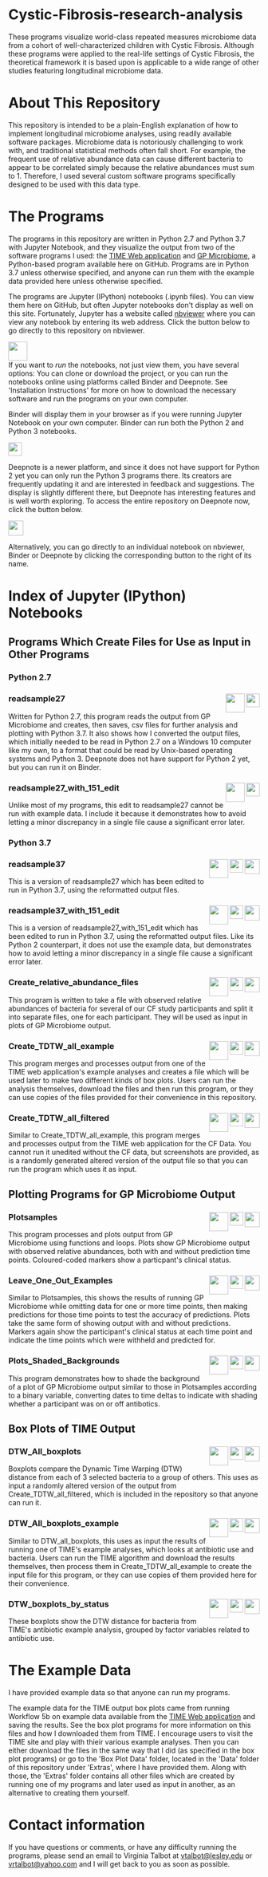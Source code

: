 # Cystic-Fibrosis-research-analysis
These programs visualize world-class repeated measures microbiome data from a cohort of well-characterized children with Cystic Fibrosis. Although these programs were applied to the real-life settings of Cystic Fibrosis, the theoretical framework it is based upon is applicable to a wide range of other studies featuring longitudinal microbiome data. 

# About This Repository
This repository is intended to be a plain-English explanation of how to implement longitudinal microbiome analyses, using readily available software packages. Microbiome data is notoriously challenging to work with, and traditional statistical methods often fall short. For example, the frequent use of relative abundance data can cause different bacteria to appear to be correlated simply because the relative abundances must sum to 1. Therefore, I used several custom software programs specifically designed to be used with this data type. 

# The Programs
The programs in this repository are written in Python 2.7 and Python 3.7 with Jupyter Notebook, and they visualize the output from two of the software programs I used: the [TIME Web application](https://web.rniapps.net/time/index.php) and [GP Microbiome](https://github.com/tare/GPMicrobiome), a Python-based program available here on GitHub. Programs are in Python 3.7 unless otherwise specified, and anyone can run them with the example data provided here unless otherwise specified. 

The programs are Jupyter (IPython) notebooks (.ipynb files). You can view them here on GitHub, but often Jupyter notebooks don't display as well on this site. Fortunately, Jupyter has a website called [nbviewer](https://nbviewer.jupyter.org/) where you can view any notebook by entering its web address. Click the button below to go directly to this repository on nbviewer.
<br>

[<img height="38" src="https://imgur.com/JUKXSK3.png">](https://nbviewer.jupyter.org/github/V-Talbot/Cystic-Fibrosis-research-analysis/tree/master/)
<br>
If you want to *run* the notebooks, not just view them, you have several options: You can clone or download the project, or you can run the notebooks online using platforms called Binder and Deepnote. See 'Installation Instructions' for more on how to download the necessary software and run the programs on your own computer. 
<br>

Binder will display them in your browser as if you were running Jupyter Notebook on your own computer. Binder can run both the Python 2 and Python 3 notebooks. 
<br>

[<img height="27" src="https://mybinder.org/badge_logo.svg">](https://mybinder.org/v2/gh/V-Talbot/Cystic-Fibrosis-research-analysis/master)

Deepnote is a newer platform, and since it does not have support for Python 2 yet you can only run the Python 3 programs there. Its creators are frequently updating it and are interested in feedback and suggestions. The display is slightly different there, but Deepnote has interesting features and is well worth exploring. To access the entire repository on Deepnote now, click the button below.
<br>

[<img height="30" src="https://beta.deepnote.org/buttons/launch-in-deepnote.svg">](https://beta.deepnote.com/project/9368bfae-b794-4e53-ba8e-57694ec4a1a3#%2F)
<br>

Alternatively, you can go directly to an individual notebook on nbviewer, Binder or Deepnote by clicking the corresponding button to the right of its name.   

# Index of Jupyter (IPython) Notebooks
## Programs Which Create Files for Use as Input in Other Programs

### Python 2.7
### readsample27[<img align="right" height="27" src="https://tinyurl.com/yyym528u">](https://mybinder.org/v2/gh/V-Talbot/Cystic-Fibrosis-research-analysis/master?filepath=readsample27.ipynb)[<img height="38" align="right" src="https://imgur.com/JUKXSK3.png">](https://nbviewer.jupyter.org/github/V-Talbot/Cystic-Fibrosis-research-analysis/blob/master/readsample27.ipynb)
Written for Python 2.7, this program reads the output from GP Microbiome and creates, then saves, csv files for further analysis and plotting with Python 3.7. It also shows how I converted the output files, which initially needed to be read in Python 2.7 on a Windows 10 computer like my own, to a format that could be read by Unix-based operating systems and Python 3. Deepnote does not have support for Python 2 yet, but you can run it on Binder. 

### readsample27_with_151_edit[<img align="right" height="27" src="https://tinyurl.com/yyym528u">](https://mybinder.org/v2/gh/V-Talbot/Cystic-Fibrosis-research-analysis/master?filepath=readsample27_with_151_edit.ipynb)[<img height="38" align="right" src="https://imgur.com/JUKXSK3.png">](https://nbviewer.jupyter.org/github/V-Talbot/Cystic-Fibrosis-research-analysis/blob/master/readsample27_with_151_edit.ipynb)
Unlike most of my programs, this edit to readsample27 cannot be run with example data. I include it because it demonstrates how to avoid letting a minor discrepancy in a single file cause a significant error later. 

### Python 3.7
### readsample37[<img align="right" height="30" src="https://beta.deepnote.org/buttons/launch-in-deepnote.svg">](https://beta.deepnote.com/project/69bbfe4c-3745-46a0-a989-e936ebb7fb85)[<img align="right" height="27" src="https://tinyurl.com/yyym528u">](https://mybinder.org/v2/gh/V-Talbot/Cystic-Fibrosis-research-analysis/master?filepath=readsample37.ipynb)[<img height="38" align="right" src="https://imgur.com/JUKXSK3.png">](https://nbviewer.jupyter.org/github/V-Talbot/Cystic-Fibrosis-research-analysis/blob/master/readsample37.ipynb)
This is a version of readsample27 which has been edited to run in Python 3.7, using the reformatted output files.

### readsample37_with_151_edit[<img align="right" height="30" src="https://beta.deepnote.org/buttons/launch-in-deepnote.svg">](https://beta.deepnote.com/project/69bbfe4c-3745-46a0-a989-e936ebb7fb85)[<img align="right" height="27" src="https://tinyurl.com/yyym528u">](https://mybinder.org/v2/gh/V-Talbot/Cystic-Fibrosis-research-analysis/master?filepath=readsample37_with_151_edit.ipynb)[<img height="38" align="right" src="https://imgur.com/JUKXSK3.png">](https://nbviewer.jupyter.org/github/V-Talbot/Cystic-Fibrosis-research-analysis/blob/master/readsample37_with_151_edit.ipynb)
This is a version of readsample27_with_151_edit which has been edited to run in Python 3.7, using the reformatted output files. Like its Python 2 counterpart, it does not use the example data, but demonstrates how to avoid letting a minor discrepancy in a single file cause a significant error later.

### Create_relative_abundance_files[<img align="right" height="30" src="https://beta.deepnote.org/buttons/launch-in-deepnote.svg">](https://beta.deepnote.com/project/69bbfe4c-3745-46a0-a989-e936ebb7fb85)[<img align="right" height="27" src="https://tinyurl.com/yyym528u">](https://mybinder.org/v2/gh/V-Talbot/Cystic-Fibrosis-research-analysis/master?filepath=Create_relative_abundance_files.ipynb)[<img height="38" align="right" src="https://imgur.com/JUKXSK3.png">](https://nbviewer.jupyter.org/github/V-Talbot/Cystic-Fibrosis-research-analysis/blob/master/Create_relative_abundance_files.ipynb)
This program is written to take a file with observed relative abundances of bacteria for several of our CF study participants and split it into separate files, one for each participant. They will be used as input in plots of GP Microbiome output.

### Create_TDTW_all_example[<img align="right" height="30" src="https://beta.deepnote.org/buttons/launch-in-deepnote.svg">](https://beta.deepnote.com/project/69bbfe4c-3745-46a0-a989-e936ebb7fb85)[<img align="right" height="27" src="https://tinyurl.com/yyym528u">](https://mybinder.org/v2/gh/V-Talbot/Cystic-Fibrosis-research-analysis/master?filepath=Create_TDTW_all_example.ipynb)[<img height="38" align="right" src="https://imgur.com/JUKXSK3.png">](https://nbviewer.jupyter.org/github/V-Talbot/Cystic-Fibrosis-research-analysis/blob/master/Create_TDTW_all_example.ipynb)
This program merges and processes output from one of the TIME web application's example analyses and creates a file which will be used later to make two different kinds of box plots. Users can run the analysis themselves, download the files and then run this program, or they can use copies of the files provided for their convenience in this repository. 

### Create_TDTW_all_filtered[<img align="right" height="30" src="https://beta.deepnote.org/buttons/launch-in-deepnote.svg">](https://beta.deepnote.com/project/69bbfe4c-3745-46a0-a989-e936ebb7fb85)[<img align="right" height="27" src="https://tinyurl.com/yyym528u">](https://mybinder.org/v2/gh/V-Talbot/Cystic-Fibrosis-research-analysis/master?filepath=Create_TDTW_all_filtered.ipynb)[<img height="38" align="right" src="https://imgur.com/JUKXSK3.png">](https://nbviewer.jupyter.org/github/V-Talbot/Cystic-Fibrosis-research-analysis/blob/master/Create_TDTW_all_filtered.ipynb)
Similar to Create_TDTW_all_example, this program merges and processes output from the TIME web application for the CF Data. You cannot run it unedited without the CF data, but screenshots are provided, as is a randomly generated altered version of the output file so that you can run the program which uses it as input.

## Plotting Programs for GP Microbiome Output
### Plotsamples[<img align="right" height="30" src="https://beta.deepnote.org/buttons/launch-in-deepnote.svg">](https://beta.deepnote.com/project/69bbfe4c-3745-46a0-a989-e936ebb7fb85)[<img align="right" height="27" src="https://tinyurl.com/yyym528u">](https://mybinder.org/v2/gh/V-Talbot/Cystic-Fibrosis-research-analysis/master?filepath=Plotsamples.ipynb)[<img height="38" align="right" src="https://imgur.com/JUKXSK3.png">](https://nbviewer.jupyter.org/github/V-Talbot/Cystic-Fibrosis-research-analysis/blob/master/Plotsamples.ipynb)
This program processes and plots output from GP Microbiome using functions and loops. Plots show GP Microbiome output with observed relative abundances, both with and without prediction time points. Coloured-coded markers show a particpant's clinical status.

### Leave_One_Out_Examples[<img align="right" height="30" src="https://beta.deepnote.org/buttons/launch-in-deepnote.svg">](https://beta.deepnote.com/project/69bbfe4c-3745-46a0-a989-e936ebb7fb85)[<img align="right" height="27" src="https://tinyurl.com/yyym528u">](https://mybinder.org/v2/gh/V-Talbot/Cystic-Fibrosis-research-analysis/master?filepath=Leave_One_Out_Examples.ipynb)[<img height="38" align="right" src="https://imgur.com/JUKXSK3.png">](https://nbviewer.jupyter.org/github/V-Talbot/Cystic-Fibrosis-research-analysis/blob/master/Leave_One_Out_Examples.ipynb)
Similar to Plotsamples, this shows the results of running GP Microbiome while omitting data for one or more time points, then making predictions for those time points to test the accuracy of predictions. Plots take the same form of showing output with and without predictions. Markers again show the participant's clinical status at each time point and indicate the time points which were withheld and predicted for. 

### Plots_Shaded_Backgrounds[<img align="right" height="30" src="https://beta.deepnote.org/buttons/launch-in-deepnote.svg">](https://beta.deepnote.com/project/69bbfe4c-3745-46a0-a989-e936ebb7fb85)[<img align="right" height="27" src="https://tinyurl.com/yyym528u">](https://mybinder.org/v2/gh/V-Talbot/Cystic-Fibrosis-research-analysis/master?filepath=Plots_Shaded_Backgrounds.ipynb)[<img height="38" align="right" src="https://imgur.com/JUKXSK3.png">](https://nbviewer.jupyter.org/github/V-Talbot/Cystic-Fibrosis-research-analysis/blob/master/Plots_Shaded_Backgrounds.ipynb)
This program demonstrates how to shade the background of a plot of GP Microbiome output similar to those in Plotsamples according to a binary variable, converting dates to time deltas to indicate with shading whether a participant was on or off antibotics. 

## Box Plots of TIME Output
### DTW_All_boxplots[<img align="right" height="30" src="https://beta.deepnote.org/buttons/launch-in-deepnote.svg">](https://beta.deepnote.com/project/69bbfe4c-3745-46a0-a989-e936ebb7fb85)[<img align="right" height="27" src="https://tinyurl.com/yyym528u">](https://mybinder.org/v2/gh/V-Talbot/Cystic-Fibrosis-research-analysis/master?filepath=DTW_All_boxplots.ipynb)[<img height="38" align="right" src="https://imgur.com/JUKXSK3.png">](https://nbviewer.jupyter.org/github/V-Talbot/Cystic-Fibrosis-research-analysis/blob/master/DTW_All_boxplots.ipynb)
Boxplots compare the Dynamic Time Warping (DTW) distance from each of 3 selected bacteria to a group of others. This uses as input a randomly altered version of the output from Create_TDTW_all_filtered, which is included in the repository so that anyone can run it.

### DTW_All_boxplots_example[<img align="right" height="30" src="https://beta.deepnote.org/buttons/launch-in-deepnote.svg">](https://beta.deepnote.com/project/69bbfe4c-3745-46a0-a989-e936ebb7fb85)[<img align="right" height="27" src="https://tinyurl.com/yyym528u">](https://mybinder.org/v2/gh/V-Talbot/Cystic-Fibrosis-research-analysis/master?filepath=DTW_All_boxplots_example.ipynb)[<img height="38" align="right" src="https://imgur.com/JUKXSK3.png">](https://nbviewer.jupyter.org/github/V-Talbot/Cystic-Fibrosis-research-analysis/blob/master/DTW_All_boxplots_example.ipynb)
Similar to DTW_all_boxplots, this uses as input the results of running one of TIME's example analyses, which looks at antibiotic use and bacteria. Users can run the TIME algorithm and download the results themselves, then process them in Create_TDTW_all_example to create the input file for this program, or they can use copies of them provided here for their convenience. 

### DTW_boxplots_by_status[<img align="right" height="30" src="https://beta.deepnote.org/buttons/launch-in-deepnote.svg">](https://beta.deepnote.com/project/69bbfe4c-3745-46a0-a989-e936ebb7fb85)[<img align="right" height="27" src="https://tinyurl.com/yyym528u">](https://mybinder.org/v2/gh/V-Talbot/Cystic-Fibrosis-research-analysis/master?filepath=DTW_boxplots_by_status.ipynb)[<img height="38" align="right" src="https://imgur.com/JUKXSK3.png">](https://nbviewer.jupyter.org/github/V-Talbot/Cystic-Fibrosis-research-analysis/blob/master/DTW_boxplots_by_status.ipynb)
These boxplots show the DTW distance for bacteria from TIME's antibiotic example analysis, grouped by factor variables related to antibiotic use. 

# The Example Data

I have provided example data so that anyone can run my programs. 

The example data for the TIME output box plots came from running Workflow 5b on example data available from the [TIME Web application](https://web.rniapps.net/time/index.php) and saving the results. See the box plot programs for more information on this files and how I downloaded them from TIME. I encourage users to visit the TIME site and play with thieir various example analyses. Then you can either download the files in the same way that I did (as specified in the box plot programs) or go to the 'Box Plot Data' folder, located in the 'Data' folder of this repository under 'Extras', where I have provided them. Along with those, the 'Extras' folder contains all other files which are created by running one of my programs and later used as input in another, as an alternative to creating them yourself.  

# Contact information
If you have questions or comments, or have any difficulty running the programs, please send an email to Virginia Talbot at vtalbot@lesley.edu or vrtalbot@yahoo.com and I will get back to you as soon as possible. 

